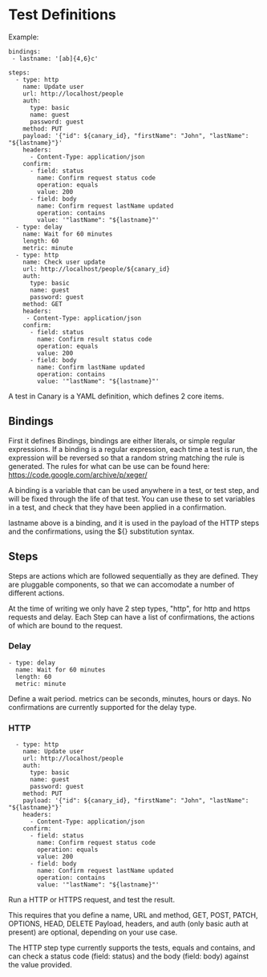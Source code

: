 Test Definitions
================

Example:
 
    bindings:
     - lastname: '[ab]{4,6}c'
    
    steps:
      - type: http
        name: Update user
        url: http://localhost/people
        auth:
          type: basic
          name: guest
          password: guest
        method: PUT
        payload: '{"id": ${canary_id}, "firstName": "John", "lastName": "${lastname}"}'
        headers:
          - Content-Type: application/json
        confirm:
          - field: status
            name: Confirm request status code
            operation: equals
            value: 200
          - field: body
            name: Confirm request lastName updated
            operation: contains
            value: '"lastName": "${lastname}"'
      - type: delay
        name: Wait for 60 minutes
        length: 60
        metric: minute
      - type: http
        name: Check user update
        url: http://localhost/people/${canary_id}
        auth:
          type: basic
          name: guest
          password: guest
        method: GET
        headers:
         - Content-Type: application/json
        confirm:
          - field: status
            name: Confirm result status code
            operation: equals
            value: 200
          - field: body
            name: Confirm lastName updated
            operation: contains
            value: '"lastName": "${lastname}"'

A test in Canary is a YAML definition, which defines 2 core items.

Bindings
--------

First it defines Bindings, bindings are either literals, or simple regular expressions.
If a binding is a regular expression, each time a test is run, the expression will be reversed so that a random string matching the rule is generated.
The rules for what can be use can be found here: https://code.google.com/archive/p/xeger/

A binding is a variable that can be used anywhere in a test, or test step, and will be fixed through the life of that test.
You can use these to set variables in a test, and check that they have been applied in a confirmation.

lastname above is a binding, and it is used in the payload of the HTTP steps and the confirmations, using the ${} substitution syntax.

Steps
-----

Steps are actions which are followed sequentially as they are defined. They are pluggable components, so that we can accomodate a number 
of different actions.

At the time of writing we only have 2 step types, "http", for http and https requests and delay.
Each Step can have a list of confirmations, the actions of which are bound to the request.

### Delay

    - type: delay
      name: Wait for 60 minutes
      length: 60
      metric: minute
        
Define a wait period. metrics can be seconds, minutes, hours or days.
No confirmations are currently supported for the delay type.

### HTTP

      - type: http
        name: Update user
        url: http://localhost/people
        auth:
          type: basic
          name: guest
          password: guest
        method: PUT
        payload: '{"id": ${canary_id}, "firstName": "John", "lastName": "${lastname}"}'
        headers:
          - Content-Type: application/json
        confirm:
          - field: status
            name: Confirm request status code
            operation: equals
            value: 200
          - field: body
            name: Confirm request lastName updated
            operation: contains
            value: '"lastName": "${lastname}"'

Run a HTTP or HTTPS request, and test the result.

This requires that you define a name, URL and method, GET, POST, PATCH, OPTIONS, HEAD, DELETE
Payload, headers, and auth (only basic auth at present) are optional, depending on your use case.

The HTTP step type currently supports the tests, equals and contains, and can check a status code (field: status) and the body (field: body) against the value provided.


